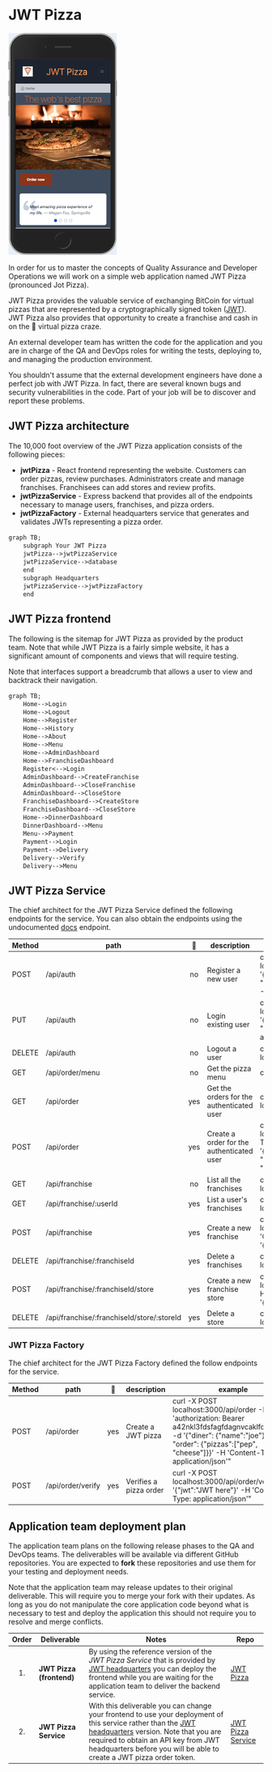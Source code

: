 # JWT Pizza

![JWT Pizza](jwtPizzaPhone.png)

In order for us to master the concepts of Quality Assurance and Developer Operations we will work on a simple web application named JWT Pizza (pronounced Jot Pizza).

JWT Pizza provides the valuable service of exchanging BitCoin for virtual pizzas that are represented by a cryptographically signed token ([JWT](https://jwt.io/introduction)). JWT Pizza also provides that opportunity to create a franchise and cash in on the 🍕 virtual pizza craze.

An external developer team has written the code for the application and you are in charge of the QA and DevOps roles for writing the tests, deploying to, and managing the production environment.

You shouldn't assume that the external development engineers have done a perfect job with JWT Pizza. In fact, there are several known bugs and security vulnerabilities in the code. Part of your job will be to discover and report these problems.

## JWT Pizza architecture

The 10,000 foot overview of the JWT Pizza application consists of the following pieces:

- **jwtPizza** - React frontend representing the website. Customers can order pizzas, review purchases. Administrators create and manage franchises. Franchisees can add stores and review profits.
- **jwtPizzaService** - Express backend that provides all of the endpoints necessary to manage users, franchises, and pizza orders.
- **jwtPizzaFactory** - External headquarters service that generates and validates JWTs representing a pizza order.

```mermaid
graph TB;
    subgraph Your JWT Pizza
    jwtPizza-->jwtPizzaService
    jwtPizzaService-->database
    end
    subgraph Headquarters
    jwtPizzaService-->jwtPizzaFactory
    end
```

## JWT Pizza frontend

The following is the sitemap for JWT Pizza as provided by the product team. Note that while JWT Pizza is a fairly simple website, it has a significant amount of components and views that will require testing.

Note that interfaces support a breadcrumb that allows a user to view and backtrack their navigation.

```mermaid
graph TB;
    Home-->Login
    Home-->Logout
    Home-->Register
    Home-->History
    Home-->About
    Home-->Menu
    Home-->AdminDashboard
    Home-->FranchiseDashboard
    Register<-->Login
    AdminDashboard-->CreateFranchise
    AdminDashboard-->CloseFranchise
    AdminDashboard-->CloseStore
    FranchiseDashboard-->CreateStore
    FranchiseDashboard-->CloseStore
    Home-->DinnerDashboard
    DinnerDashboard-->Menu
    Menu-->Payment
    Payment-->Login
    Payment-->Delivery
    Delivery-->Verify
    Delivery-->Menu
```

## JWT Pizza Service

The chief architect for the JWT Pizza Service defined the following endpoints for the service. You can also obtain the endpoints using the undocumented [docs](https://pizza.cs329.click/docs) endpoint.

| Method | path                                       | 🔐  | description                               | example                                                                                                                                                                                                         |
| ------ | ------------------------------------------ | :-: | ----------------------------------------- | --------------------------------------------------------------------------------------------------------------------------------------------------------------------------------------------------------------- |
| POST   | /api/auth                                  | no  | Register a new user                       | curl -X POST -c cookies.txt localhost:3000/api/auth -d '{\"name\":\"pizza diner\", \"email\":\"d@jwt.com\", \"password\":\"a\"}' -H 'Content-Type: application/json'"                                           |
| PUT    | /api/auth                                  | no  | Login existing user                       | curl -X PUT -c cookies.txt localhost:3000/api/auth -d '{\"email\":\"a@jwt.com\", \"password\":\"a\"}' -H 'Content-Type: application/json'"                                                                      |
| DELETE | /api/auth                                  | no  | Logout a user                             | curl -X DELETE -c cookies.txt localhost:3000/api/auth"                                                                                                                                                          |
| GET    | /api/order/menu                            | no  | Get the pizza menu                        | curl localhost:3000/order/menu"                                                                                                                                                                                 |
| GET    | /api/order                                 | yes | Get the orders for the authenticated user | curl -b cookies.txt -X GET localhost:3000/api/order"                                                                                                                                                            |
| POST   | /api/order                                 | yes | Create a order for the authenticated user | curl -b cookies.txt -X POST localhost:3000/api/order -H 'Content-Type: application/json' -d '{\"franchiseId\": 1, \"storeId\":1, \"items\":[{ \"menuId\": 1, \"description\": \"Veggie\", \"price\": 0.05 }]}'" |
| GET    | /api/franchise                             | no  | List all the franchises                   | curl -b cookies.txt localhost:3000/api/franchise"                                                                                                                                                               |
| GET    | /api/franchise/:userId                     | yes | List a user's franchises                  | curl -b cookies.txt localhost:3000/api/franchise/1"                                                                                                                                                             |
| POST   | /api/franchise                             | yes | Create a new franchise                    | curl -b cookies.txt -X POST localhost:3000/api/franchise -H 'Content-Type: application/json' -d '{\"name\": \"pizzaPocket\"}'"                                                                                  |
| DELETE | /api/franchise/:franchiseId                | yes | Delete a franchises                       | curl -X DELETE -b cookies.txt localhost:3000/api/franchise/1"                                                                                                                                                   |
| POST   | /api/franchise/:franchiseId/store          | yes | Create a new franchise store              | curl -b cookies.txt -X POST localhost:3000/api/franchise/1/store -H 'Content-Type: application/json' -d '{\"franchiseId\": 1, \"name\":\"SLC\"}'"                                                               |
| DELETE | /api/franchise/:franchiseId/store/:storeId | yes | Delete a store                            | curl -X DELETE -b cookies.txt localhost:3000/api/franchise/1/store/1"                                                                                                                                           |

### JWT Pizza Factory

The chief architect for the JWT Pizza Factory defined the follow endpoints for the service.

| Method | path              | 🔐  | description            | example                                                                                                                                                                                                                    |
| ------ | ----------------- | :-: | ---------------------- | -------------------------------------------------------------------------------------------------------------------------------------------------------------------------------------------------------------------------- |
| POST   | /api/order        | yes | Create a JWT pizza     | curl -X POST localhost:3000/api/order -H 'authorization: Bearer a42nkl3fdsfagfdagnvcaklfdsafdsa9' -d '{\"diner\": {\"name\":\"joe\"}, \"order\": {\"pizzas\":[\"pep\", \"cheese\"]}}' -H 'Content-Type: application/json'" |
| POST   | /api/order/verify | yes | Verifies a pizza order | curl -X POST localhost:3000/api/order/verify -d '{\"jwt\":\"JWT here\"}' -H 'Content-Type: application/json'"                                                                                                              |

## Application team deployment plan

The application team plans on the following release phases to the QA and DevOps teams. The deliverables will be available via different GitHub repositories. You are expected to **fork** these repositories and use them for your testing and deployment needs.

Note that the application team may release updates to their original deliverable. This will require you to merge your fork with their updates. As long as you do not manipulate the core application code beyond what is necessary to test and deploy the application this should not require you to resolve and merge conflicts.

| Order | Deliverable              | Notes                                                                                                                                                                                                                                                                                                         | Repo                                                                |
| :---: | ------------------------ | ------------------------------------------------------------------------------------------------------------------------------------------------------------------------------------------------------------------------------------------------------------------------------------------------------------- | ------------------------------------------------------------------- |
|  1.   | **JWT Pizza (frontend)** | By using the reference version of the _JWT Pizza Service_ that is provided by [JWT headquarters](https://jwt-pizza-service.cs329.click) you can deploy the frontend while you are waiting for the application team to deliver the backend service.                                                            | [JWT Pizza](https://github.com/devops329/jwt-pizza)                 |
|  2.   | **JWT Pizza Service**    | With this deliverable you can change your frontend to use your deployment of this service rather than the [JWT headquarters](https://jwt-pizza-service.cs329.click) version. Note that you are required to obtain an API key from JWT headquarters before you will be able to create a JWT pizza order token. | [JWT Pizza Service](https://github.com/devops329/jwt-pizza-service) |

